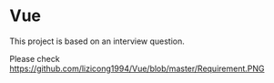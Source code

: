 # Vue

This project is based on an interview question.

Please check https://github.com/lizicong1994/Vue/blob/master/Requirement.PNG
